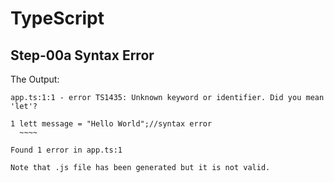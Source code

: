 # TypeScript

## Step-00a Syntax Error

The Output:

```
app.ts:1:1 - error TS1435: Unknown keyword or identifier. Did you mean 'let'?

1 lett message = "Hello World";//syntax error
  ~~~~

Found 1 error in app.ts:1
```

```
Note that .js file has been generated but it is not valid.
```
